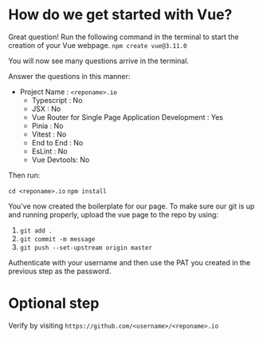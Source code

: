 # How do we get started with Vue?
Great question! Run the following command in the terminal to start the creation of your Vue webpage.
` npm create vue@3.11.0 `

You will now see many questions arrive in the terminal.

Answer the questions in this manner:
- Project Name : `<reponame>.io`
    - Typescript : No
    - JSX : No
    - Vue Router for Single Page Application Development : Yes
    - Pinia : No
    - Vitest : No
    - End to End : No
    - EsLint : No
    - Vue Devtools: No

Then run:

`cd <reponame>.io`
`npm install`

You've now created the boilerplate for our page. To make sure our git is up and running properly, upload the vue page to the repo by using:

1. ` git add . `
2. ` git commit -m message `
3. ` git push --set-upstream origin master `

Authenticate with your username and then use the PAT you created in the previous step as the password.

# Optional step
Verify by visiting `https://github.com/<username>/<reponame>.io`